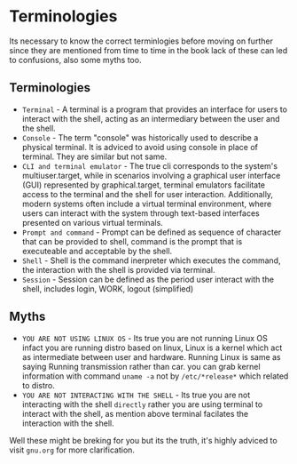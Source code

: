 # Terminologies
Its necessary to know the correct terminlogies before moving on further since they are mentioned from time to time in the book lack of these can led to confusions, also some myths too.

## Terminologies
* `Terminal` - A terminal is a program that provides an interface for users to interact with the shell, acting as an intermediary between the user and the shell. <br>
* `Console` -  The term "console" was historically used to describe a physical terminal. It is adviced to avoid using console in place of terminal. They are similar but not same.<br>
* `CLI and terminal emulator` - The true cli corresponds to the system's multiuser.target, while in scenarios involving a graphical user interface (GUI) represented
by graphical.target, terminal emulators facilitate access to the terminal and the shell for user interaction. Additionally, modern systems often include a virtual terminal environment, where users can interact with the system through text-based interfaces presented on various virtual terminals.<br>
* `Prompt and command` - Prompt can be defined as sequence of character that can be provided to shell, command is the prompt that is executeable and acceptable by the shell. <br>
* `Shell` - Shell is the command inerpreter which executes the command, the interaction with the shell is provided via terminal. <br>
* `Session` - Session can be defined as the period user interact with the shell, includes login, WORK, logout (simplified)

## Myths 
* `YOU ARE NOT USING LINUX OS` - Its true you are not running Linux OS infact you are running distro based on linux, Linux is a kernel which act as intermediate between user and hardware. Running Linux is same as saying Running transmission rather than car. you can grab kernel information with command `uname -a` not by `/etc/*release*` which related to distro. <br>
* `YOU ARE NOT INTERACTING WITH THE SHELL` - Its true you are not interacting with the shell `directly` rather you are using terminal to interact with the shell, as mention above terminal facilates the interaction with the shell.<br>

Well these might be breking for you but its the truth, it's highly adviced to visit `gnu.org` for more clarification. 